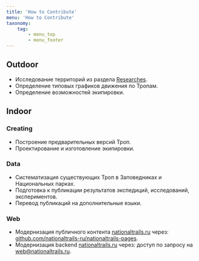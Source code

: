 ```yaml
---
title: 'How to Contribute'
menu: 'How to Contribute'
taxonomy:
    tag:
        - menu_top
        - menu_footer
---
```


## Outdoor

* Исследование территорий из раздела [Researches](/researches).
* Определение типовых графиков движения по Тропам.
* Определение возможностей экипировки.


## Indoor

### Creating

* Построение предварительных версий Троп.
* Проектирование и изготовление экипировки.

### Data

* Систематизация существующих Троп в Заповедниках и Национальных парках.
* Подготовка к публикации результатов экспедиций, исследований, экспериментов.
* Перевод публикаций на дополнительные языки.


### Web

* Модернизация публичного контента [nationaltrails.ru](/) через: [github.com/nationaltrails-ru/nationaltrails-pages](https://github.com/nationaltrails-ru/nationaltrails-pages).
* Модернизация backend [nationaltrails.ru](/) через: доступ по запросу на [web@nationaltrails.ru](mailto:web@nationaltrails.ru).